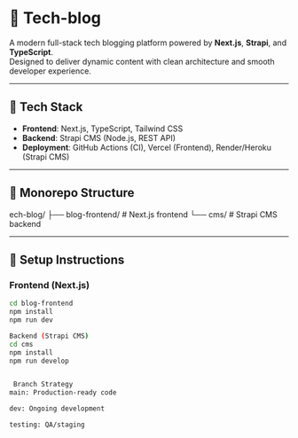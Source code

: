 # 📰 Tech-blog

A modern full-stack tech blogging platform powered by **Next.js**, **Strapi**, and **TypeScript**.  
Designed to deliver dynamic content with clean architecture and smooth developer experience.

---

## 🚀 Tech Stack

- **Frontend**: Next.js, TypeScript, Tailwind CSS
- **Backend**: Strapi CMS (Node.js, REST API)
- **Deployment**: GitHub Actions (CI), Vercel (Frontend), Render/Heroku (Strapi CMS)

---

## 📁 Monorepo Structure

ech-blog/
├── blog-frontend/ # Next.js frontend
└── cms/ # Strapi CMS backend

---

## 🔧 Setup Instructions

### Frontend (Next.js)

```bash
cd blog-frontend
npm install
npm run dev

Backend (Strapi CMS)
cd cms
npm install
npm run develop


 Branch Strategy
main: Production-ready code

dev: Ongoing development

testing: QA/staging

```
